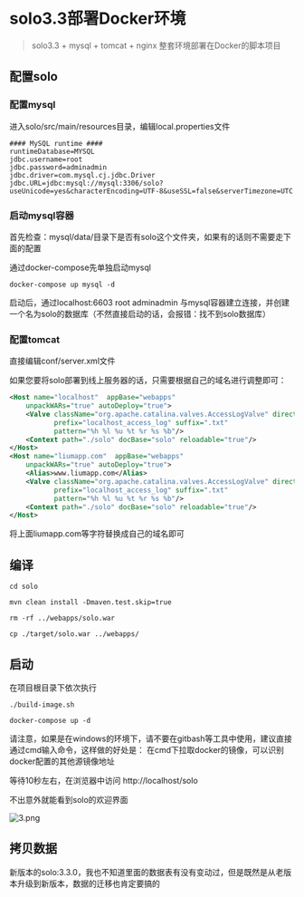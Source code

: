 # solo3.3部署Docker环境

> solo3.3 + mysql + tomcat + nginx 整套环境部署在Docker的脚本项目

## 配置solo

### 配置mysql

进入solo/src/main/resources目录，编辑local.properties文件

````properties
#### MySQL runtime ####
runtimeDatabase=MYSQL
jdbc.username=root
jdbc.password=adminadmin
jdbc.driver=com.mysql.cj.jdbc.Driver
jdbc.URL=jdbc:mysql://mysql:3306/solo?useUnicode=yes&characterEncoding=UTF-8&useSSL=false&serverTimezone=UTC
````

### 启动mysql容器

首先检查：mysql/data/目录下是否有solo这个文件夹，如果有的话则不需要走下面的配置

通过docker-compose先单独启动mysql

````shell
docker-compose up mysql -d
````

启动后，通过localhost:6603 root adminadmin 与mysql容器建立连接，并创建一个名为solo的数据库（不然直接启动的话，会报错：找不到solo数据库）

### 配置tomcat
 
直接编辑conf/server.xml文件

如果您要将solo部署到线上服务器的话，只需要根据自己的域名进行调整即可：

````xml
<Host name="localhost"  appBase="webapps"
    unpackWARs="true" autoDeploy="true">
	<Valve className="org.apache.catalina.valves.AccessLogValve" directory="logs"
	       prefix="localhost_access_log" suffix=".txt"
	       pattern="%h %l %u %t %r %s %b"/>
	<Context path="./solo" docBase="solo" reloadable="true"/>
</Host>
<Host name="liumapp.com"  appBase="webapps"
    unpackWARs="true" autoDeploy="true">
	<Alias>www.liumapp.com</Alias>
	<Valve className="org.apache.catalina.valves.AccessLogValve" directory="logs"
	       prefix="localhost_access_log" suffix=".txt"
	       pattern="%h %l %u %t %r %s %b"/>
	<Context path="./solo" docBase="solo" reloadable="true"/>
</Host>    
````

将上面liumapp.com等字符替换成自己的域名即可

## 编译

````shell
cd solo

mvn clean install -Dmaven.test.skip=true

rm -rf ../webapps/solo.war

cp ./target/solo.war ../webapps/
````

## 启动

在项目根目录下依次执行

````shell
./build-image.sh

docker-compose up -d
````

请注意，如果是在windows的环境下，请不要在gitbash等工具中使用，建议直接通过cmd输入命令，这样做的好处是： 在cmd下拉取docker的镜像，可以识别docker配置的其他源镜像地址

等待10秒左右，在浏览器中访问 http://localhost/solo

不出意外就能看到solo的欢迎界面

![3.png](https://github.com/liumapp/solo-in-docker/blob/master/pic/2.png?raw=true)

## 拷贝数据

新版本的solo:3.3.0，我也不知道里面的数据表有没有变动过，但是既然是从老版本升级到新版本，数据的迁移也肯定要搞的



